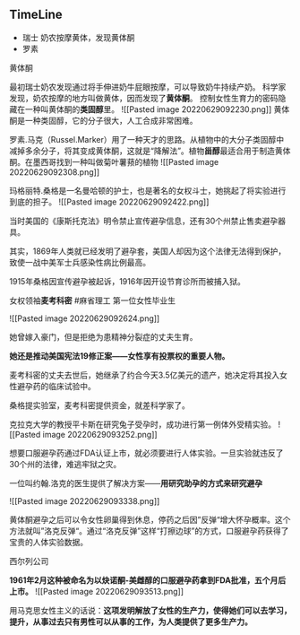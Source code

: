 ## TimeLine

* 瑞士 奶农按摩黄体，发现黄体酮
* 罗素





黄体酮

最初瑞士奶农发现通过将手伸进奶牛屁眼按摩，可以导致奶牛持续产奶。
科学家发现，奶农按摩的地方叫做黄体，因而发现了**黄体酮**。
控制女性生育力的密码隐藏在一种叫黄体酮的**类固醇**里。
![[Pasted image 20220629092230.png]]
黄体酮是一种类固醇，它的分子很大，人工合成非常困难。


罗素.马克（Russel.Marker）用了一种天才的思路。从植物中的大分子类固醇中减掉多余分子，将其变成黄体酮，这就是“降解法”。植物**甾醇**最适合用于制造黄体酮。在墨西哥找到一种叫做菊叶薯蓣的植物
![[Pasted image 20220629092308.png]]


玛格丽特.桑格是一名曼哈顿的护士，也是著名的女权斗士，她挑起了将实验进行到底的担子。
![[Pasted image 20220629092422.png]]

当时美国的《康斯托克法》明令禁止宣传避孕信息，还有30个州禁止售卖避孕器具。

其实，1869年人类就已经发明了避孕套，美国人却因为这个法律无法得到保护，致使一战中美军士兵感染性病比例最高。

1915年桑格因宣传避孕被起诉，1916年因开设节育诊所而被捕入狱。


女权领袖**麦考科密** #麻省理工 第一位女性毕业生

![[Pasted image 20220629092624.png]]

她曾嫁入豪门，但是拒绝为患精神分裂症的丈夫生育。

**她还是推动美国宪法19修正案——女性享有投票权的重要人物。**

麦考科密的丈夫去世后，她继承了约合今天3.5亿美元的遗产，她决定将其投入女性避孕药的临床试验中。

  

桑格提实验室，麦考科密提供资金，就差科学家了。


克拉克大学的教授平卡斯在研究兔子受孕时，成功进行第一例体外受精实验。
![[Pasted image 20220629093252.png]]


想要口服避孕药通过FDA认证上市，就必须要进行人体实验。一旦实验就违反了30个州的法律，难逃牢狱之灾。

一位叫约翰.洛克的医生提供了解决方案——**用研究助孕的方式来研究避孕**

![[Pasted image 20220629093338.png]]

黄体酮避孕之后可以令女性卵巢得到休息，停药之后因”反弹“增大怀孕概率。这个方法就叫”洛克反弹“。通过“洛克反弹”这样“打擦边球”的方式，口服避孕药获得了宝贵的人体实验数据。


西尔列公司

**1961年2月这种被命名为以炔诺酮-美雌醇的口服避孕药拿到FDA批准，五个月后上市。**
![[Pasted image 20220629093513.png]]



用马克思女性主义的话说：**这项发明解放了女性的生产力，使得她们可以去学习，提升，从事过去只有男性可以从事的工作，为人类提供了更多生产力。**



























